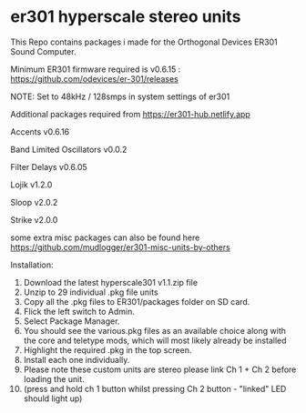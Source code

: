 # er301 hyperscale stereo units
This Repo contains packages i made for the Orthogonal Devices ER301 Sound Computer.

Minimum ER301 firmware required is v0.6.15 : https://github.com/odevices/er-301/releases

NOTE: Set to 48kHz / 128smps in system settings of er301

Additional packages required from https://er301-hub.netlify.app

Accents v0.6.16

Band Limited Oscillators v0.0.2

Filter Delays v0.6.05

Lojik v1.2.0

Sloop v2.0.2

Strike v2.0.0

some extra misc packages can also be found here  https://github.com/mudlogger/er301-misc-units-by-others

Installation:

1. Download the latest hyperscale301 v1.1.zip file
2. Unzip to 29 individual .pkg file units
3. Copy all the .pkg files to ER301/packages folder on SD card.
4. Flick the left switch to Admin.
5. Select Package Manager.
6. You should see the various.pkg files as an available choice along with the core and teletype mods, which will most likely already be installed
7. Highlight the required .pkg in the top screen.
8. Install each one individually.
9. Please note these custom units are stereo please link Ch 1 + Ch 2 before loading the unit.
10. (press and hold ch 1 button whilst pressing Ch 2 button - "linked" LED should light up)
